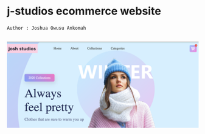 # j-studios ecommerce website

```python
Author : Joshua Owusu Ankomah
```

```python

```

![](images/wireframe1.png)

```python

```

```python

```
